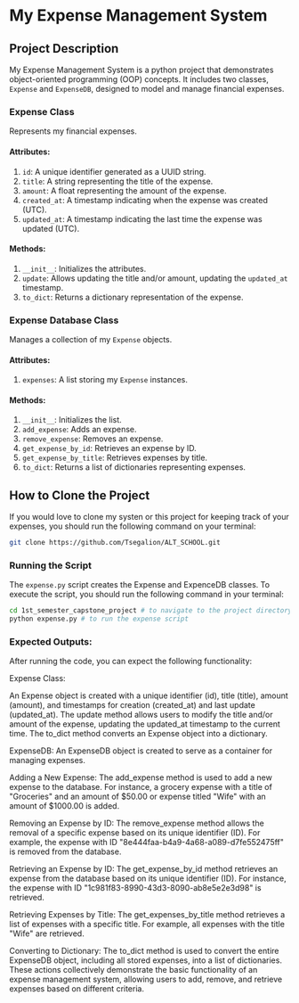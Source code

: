 # My Expense Management System

## Project Description

My Expense Management System is a python project that demonstrates object-oriented programming (OOP) concepts. It includes two classes, `Expense` and `ExpenseDB`, designed to model and manage financial expenses.

### Expense Class

Represents my financial expenses.

#### Attributes:

1. `id`: A unique identifier generated as a UUID string.
2. `title`: A string representing the title of the expense.
3. `amount`: A float representing the amount of the expense.
4. `created_at`: A timestamp indicating when the expense was created (UTC).
5. `updated_at`: A timestamp indicating the last time the expense was updated (UTC).

#### Methods:

1. `__init__`: Initializes the attributes.
2. `update`: Allows updating the title and/or amount, updating the `updated_at` timestamp.
3. `to_dict`: Returns a dictionary representation of the expense.

### Expense Database Class

Manages a collection of my `Expense` objects.

#### Attributes:

1. `expenses`: A list storing my `Expense` instances.

#### Methods:

1. `__init__`: Initializes the list.
2. `add_expense`: Adds an expense.
3. `remove_expense`: Removes an expense.
4. `get_expense_by_id`: Retrieves an expense by ID.
5. `get_expense_by_title`: Retrieves expenses by title.
6. `to_dict`: Returns a list of dictionaries representing expenses.


## How to Clone the Project

If you would love to clone my systen or this project for keeping track of your expenses, you should run the following command on your terminal:

```bash
git clone https://github.com/Tsegalion/ALT_SCHOOL.git
```

### Running the Script
The `expense.py` script creates the Expense and ExpenceDB classes. To execute the script, you should run the following command in your terminal:

```bash
cd 1st_semester_capstone_project # to navigate to the project directory:
python expense.py # to run the expense script
```

### Expected Outputs:
After running the code, you can expect the following functionality:

Expense Class:

An Expense object is created with a unique identifier (id), title (title), amount (amount), and timestamps for creation (created_at) and last update (updated_at).
The update method allows users to modify the title and/or amount of the expense, updating the updated_at timestamp to the current time.
The to_dict method converts an Expense object into a dictionary.

ExpenseDB: An ExpenseDB object is created to serve as a container for managing expenses.

Adding a New Expense:
The add_expense method is used to add a new expense to the database. For instance, a grocery expense with a title of "Groceries" and an amount of $50.00 or expense titled "Wife" with an amount of $1000.00 is added.

Removing an Expense by ID:
The remove_expense method allows the removal of a specific expense based on its unique identifier (ID). For example, the expense with ID "8e444faa-b4a9-4a68-a089-d7fe552475ff" is removed from the database.

Retrieving an Expense by ID:
The get_expense_by_id method retrieves an expense from the database based on its unique identifier (ID). For instance, the expense with ID "1c981f83-8990-43d3-8090-ab8e5e2e3d98" is retrieved.

Retrieving Expenses by Title:
The get_expenses_by_title method retrieves a list of expenses with a specific title. For example, all expenses with the title "Wife" are retrieved.

Converting to Dictionary:
The to_dict method is used to convert the entire ExpenseDB object, including all stored expenses, into a list of dictionaries.
These actions collectively demonstrate the basic functionality of an expense management system, allowing users to add, remove, and retrieve expenses based on different criteria.